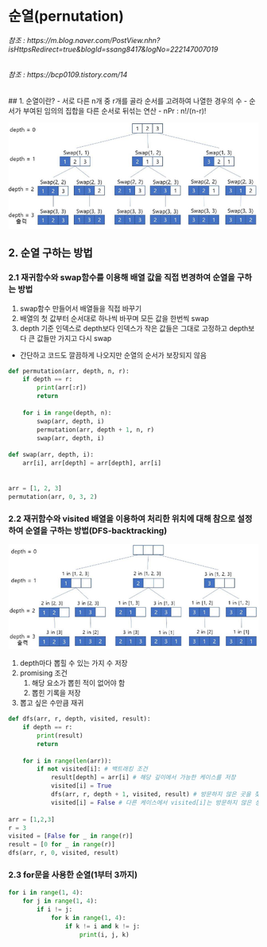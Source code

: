 # 순열(pernutation)

<h6>참조 : https://m.blog.naver.com/PostView.nhn?isHttpsRedirect=true&blogId=ssang8417&logNo=222147007019</h6>
<h6>참조 : https://bcp0109.tistory.com/14</h6>
## 1. 순열이란?
- 서로 다른 n개 중 r개를 골라 순서를 고려하여 나열한 경우의 수
- 순서가 부여된 임의의 집합을 다른 순서로 뒤섞는 연산
- nPr : n!/(n-r)!

![Alt text](../../../img/permutation.png)

## 2. 순열 구하는 방법

### 2.1 재귀함수와 swap함수를 이용해 배열 값을 직접 변경하여 순열을 구하는 방법

1. swap함수 만들어서 배열들을 직접 바꾸기
2. 배열의 첫 값부터 순서대로 하나씩 바꾸며 모든 값을 한번씩 swap
3. depth 기준 인덱스로 depth보다 인덱스가 작은 값들은 그대로 고정하고 depth보다 큰 값들만 가지고 다시 swap
- 간단하고 코드도 깔끔하게 나오지만 순열의 순서가 보장되지 않음

```python
def permutation(arr, depth, n, r):
    if depth == r:
        print(arr[:r])
        return

    for i in range(depth, n):
        swap(arr, depth, i)
        permutation(arr, depth + 1, n, r)
        swap(arr, depth, i)

def swap(arr, depth, i):
    arr[i], arr[depth] = arr[depth], arr[i]


arr = [1, 2, 3]
permutation(arr, 0, 3, 2)
```

### 2.2 재귀함수와 visited 배열을 이용하여 처리한 위치에 대해 참으로 설정하여 순열을 구하는 방법(DFS-backtracking)

![Alt text](../../../img/perm_2.png)

1. depth마다 뽑힐 수 있는 가지 수 저장 
2. promising 조건
   1. 해당 요소가 뽑힌 적이 없어야 함
   2. 뽑힌 기록을 저장
3. 뽑고 싶은 수만큼 재귀

```python
def dfs(arr, r, depth, visited, result):
    if depth == r:
        print(result)
        return

    for i in range(len(arr)):
        if not visited[i]: # 백트래킹 조건
            result[depth] = arr[i] # 해당 깊이에서 가능한 케이스를 저장
            visited[i] = True
            dfs(arr, r, depth + 1, visited, result) # 방문하지 않은 곳을 찾았다면 그곳을 기준으로 한단계 더 깊이 들어간다.
            visited[i] = False # 다른 케이스에서 visited[i]는 방문하지 않은 상태이다.

arr = [1,2,3]
r = 3
visited = [False for _ in range(r)]
result = [0 for _ in range(r)]
dfs(arr, r, 0, visited, result)  
```

### 2.3 for문을 사용한 순열(1부터 3까지)

```python
for i in range(1, 4):
    for j in range(1, 4):
        if i != j:
            for k in range(1, 4):
                if k != i and k != j:
                    print(i, j, k)
```
